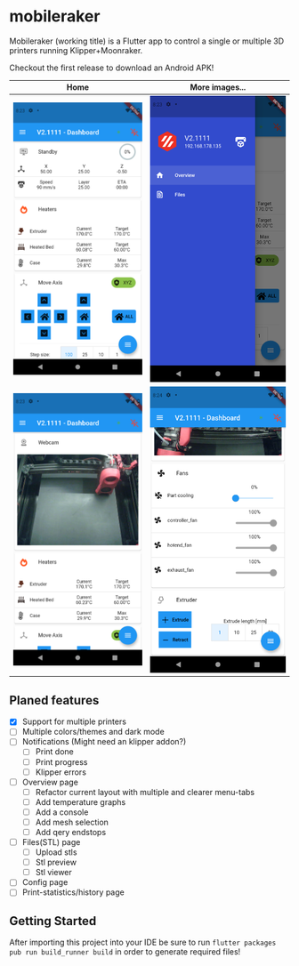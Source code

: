 # mobileraker

Mobileraker (working title) is a Flutter app to control a single or multiple 3D printers running Klipper+Moonraker.

Checkout the first release to download an Android APK!


Home           |  More images...
:------------------------------------------------------:|:-------------------------------------------------------:
![Floating Style](misc/images/Screenshot_1628195007.png)  |  ![Grounded Style](misc/images/Screenshot_1628195012.png)
![Floating Style](misc/images/Screenshot_1628195031.png)  |  ![Grounded Style](misc/images/Screenshot_1628195044.png)


## Planed features
* [x] Support for multiple printers
* [ ] Multiple colors/themes and dark mode
* [ ] Notifications (Might need an klipper addon?)
  * [ ] Print done
  * [ ] Print progress
  * [ ] Klipper errors
* [ ] Overview page
  * [ ] Refactor current layout with multiple and clearer menu-tabs
  * [ ] Add temperature graphs
  * [ ] Add a console
  * [ ] Add mesh selection
  * [ ] Add qery endstops
* [ ] Files(STL) page
  * [ ] Upload stls
  * [ ] Stl preview
  * [ ] Stl viewer
* [ ] Config page
* [ ] Print-statistics/history page

## Getting Started
After importing this project into your IDE be sure to run `flutter packages pub run build_runner build` in order to generate required files!
